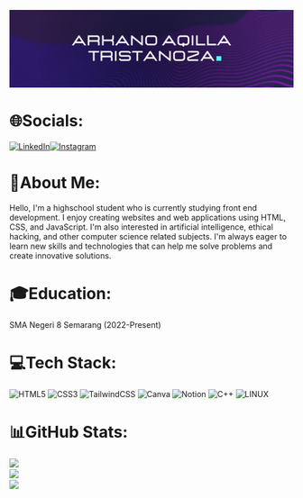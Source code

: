![Header image](https://raw.githubusercontent.com/tristanozaa/tristanozaa/main/assets/banner.png)
# 🌐Socials:
[![LinkedIn](https://img.shields.io/badge/LinkedIn-%230077B5.svg?logo=linkedin&logoColor=white)](https://linkedin.com/in/tristanozaa)[![Instagram](https://img.shields.io/badge/Instagram-%23E4405F.svg?logo=Instagram&logoColor=white)](https://instagram.com/tristanozaa) 
# 💫About Me:
Hello, I'm a highschool student who is currently studying front end development. I enjoy creating websites and web applications using HTML, CSS, and JavaScript. I'm also interested in artificial intelligence, ethical hacking, and other computer science related subjects. I'm always eager to learn new skills and technologies that can help me solve problems and create innovative solutions.<br> 
# 🎓Education:
SMA Negeri 8 Semarang (2022-Present)
# 💻Tech Stack:
![HTML5](https://img.shields.io/badge/html5-%23E34F26.svg?style=for-the-badge&logo=html5&logoColor=white) ![CSS3](https://img.shields.io/badge/css3-%231572B6.svg?style=for-the-badge&logo=css3&logoColor=white) ![TailwindCSS](https://img.shields.io/badge/tailwindcss-%2338B2AC.svg?style=for-the-badge&logo=tailwind-css&logoColor=white) ![Canva](https://img.shields.io/badge/Canva-%2300C4CC.svg?style=for-the-badge&logo=Canva&logoColor=white) ![Notion](https://img.shields.io/badge/Notion-%23000000.svg?style=for-the-badge&logo=notion&logoColor=white) ![C++](https://img.shields.io/badge/c++-%2300599C.svg?style=for-the-badge&logo=c%2B%2B&logoColor=white) ![LINUX](https://img.shields.io/badge/Linux-FCC624?style=for-the-badge&logo=linux&logoColor=black)
# 📊GitHub Stats:
![](https://github-readme-stats.vercel.app/api?username=tristanozaa&theme=material-palenight&hide_border=true&include_all_commits=false&count_private=false)<br/>
![](https://github-readme-streak-stats.herokuapp.com/?user=tristanozaa&theme=material-palenight&hide_border=true)<br/>
![](https://github-readme-stats.vercel.app/api/top-langs/?username=tristanozaa&theme=material-palenight&hide_border=true&include_all_commits=false&count_private=false&layout=compact)
